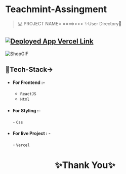 # Teachmint-Assingment
> 💻 PROJECT NAME⭐ ====>>>> ✨User Directory💫
> <br>
## [![Deployed App Vercel Link](https://img.shields.io/badge/Deployed_App_Vercel_Link-000?style=for-the-badge&logo=ko-fi&logoColor=white)](https://teachmintassingment.vercel.app/)

![ShopGIF]([https://media.tenor.com/0a9Zt6AOK-gAAAAM/hiking-jump.gif](https://cdn.dribbble.com/users/154752/screenshots/1244719/book.gif))

## 💫Tech-Stack->

- #### For Frontend :-
  - `ReactJS`
  - `Html`

- #### For Styling :-

  - `Css`
 

- #### For live Project : -
  - `Vercel`

<h1 align="center">✨Thank You✨</h1>
